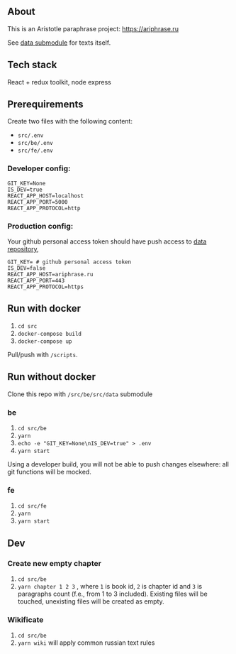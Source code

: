 ## About

This is an Aristotle paraphrase project: https://ariphrase.ru

See [data submodule](https://github.com/snowinmars/aristotle.paraphrase.data) for texts itself.

## Tech stack

React + redux toolkit, node express

## Prerequirements
Create two files with the following content:

- `src/.env`
- `src/be/.env`
- `src/fe/.env`

### Developer config:

```
GIT_KEY=None
IS_DEV=true
REACT_APP_HOST=localhost
REACT_APP_PORT=5000
REACT_APP_PROTOCOL=http
```

### Production config:

Your github personal access token should have push access to [data repository](https://github.com/snowinmars/aristotle.paraphrase.data),

```
GIT_KEY= # github personal access token
IS_DEV=false
REACT_APP_HOST=ariphrase.ru
REACT_APP_PORT=443
REACT_APP_PROTOCOL=https
```

## Run with docker

1. `cd src`
1. `docker-compose build`
1. `docker-compose up`

Pull/push with `/scripts`.

## Run without docker

Clone this repo with `/src/be/src/data` submodule

### be
1. `cd src/be`
1. `yarn`
1. `echo -e "GIT_KEY=None\nIS_DEV=true" > .env`
1. `yarn start`

Using a developer build, you will not be able to push changes elsewhere: all git functions will be mocked.

### fe
1. `cd src/fe`
1. `yarn`
1. `yarn start`

## Dev

### Create new empty chapter
1. `cd src/be`
2. `yarn chapter 1 2 3` , where `1` is book id, `2` is chapter id and `3` is paragraphs count (f.e., from 1 to 3 included). Existing files will be touched, unexisting files will be created as empty.

### Wikificate
1. `cd src/be`
2. `yarn wiki` will apply common russian text rules
